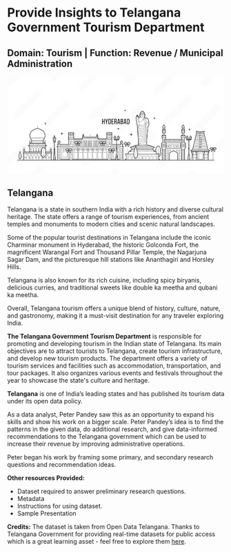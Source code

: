 # Provide Insights to Telangana Government Tourism Department

## Domain:  Tourism | Function: Revenue / Municipal Administration

![img](https://github.com/Abdul-Jaweed/Telangana-Government-Tourism/blob/main/Images/Charminar.jpg)


## Telangana

Telangana is a state in southern India with a rich history and diverse cultural heritage. The state offers a range of tourism experiences, from ancient temples and monuments to modern cities and scenic natural landscapes.

Some of the popular tourist destinations in Telangana include the iconic Charminar monument in Hyderabad, the historic Golconda Fort, the magnificent Warangal Fort and Thousand Pillar Temple, the Nagarjuna Sagar Dam, and the picturesque hill stations like Ananthagiri and Horsley Hills.

Telangana is also known for its rich cuisine, including spicy biryanis, delicious curries, and traditional sweets like double ka meetha and qubani ka meetha.

Overall, Telangana tourism offers a unique blend of history, culture, nature, and gastronomy, making it a must-visit destination for any traveler exploring India.




**The Telangana Government Tourism Department** is responsible for promoting and developing tourism in the Indian state of Telangana. Its main objectives are to attract tourists to Telangana, create tourism infrastructure, and develop new tourism products. The department offers a variety of tourism services and facilities such as accommodation, transportation, and tour packages. It also organizes various events and festivals throughout the year to showcase the state's culture and heritage.

**Telangana** is one of India’s leading states and has published its tourism data under its open data policy.

As a data analyst, Peter Pandey saw this as an opportunity to expand his skills and show his work on a bigger scale. Peter Pandey’s idea is to find the patterns in the given data, do additional research, and give data-informed recommendations to the Telangana government which can be used to increase their revenue by improving administrative operations.


Peter began his work by framing some primary, and secondary research questions and recommendation ideas.



**Other resources Provided:**

- Dataset required to answer preliminary research questions.
- Metadata
- Instructions for using dataset.
- Sample Presentation


**Credits:** The dataset is taken from Open Data Telangana. Thanks to Telangana Government for providing real-time datasets for public access which is a great learning asset - feel free to explore them [here](https://data.telangana.gov.in/).



